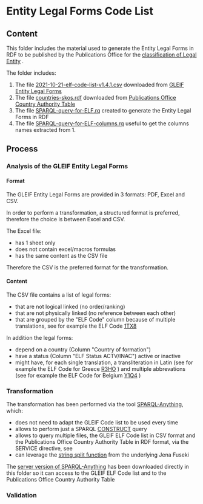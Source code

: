 # Entity Legal Forms Code List

## Content
This folder includes the material used to generate the Entity Legal Forms in RDF to be published by the Publications Office for the [classification of Legal Entity](https://semiceu.github.io/Core-Business-Vocabulary/releases/2.1.0/#LegalEntity%3AlegalFormType)  .

The folder includes:
1. The file [2021-10-21-elf-code-list-v1.4.1.csv](2021-10-21-elf-code-list-v1.4.1.csv) downloaded from [GLEIF Entity Legal Forms](https://www.gleif.org/en/about-lei/code-lists/iso-20275-entity-legal-forms-code-list)
2. The file [countries-skos.rdf](countries-skos.rdf) downloaded from [Publications Office Country Authority Table](https://op.europa.eu/en/web/eu-vocabularies/dataset/-/resource?uri=http://publications.europa.eu/resource/dataset/country)
3. The file [SPARQL-query-for-ELF.rq](SPARQL-query-for-ELF.rq) created to generate the Entity Legal Forms in RDF
4. The file [SPARQL-query-for-ELF-columns.rq](SPARQL-query-for-ELF-columns.rq) useful to get the columns names extracted from 1. 

## Process
### Analysis of the GLEIF Entity Legal Forms

#### Format
The GLEIF Entity Legal Forms are provided in 3 formats: PDF, Excel and CSV.

In order to perform a transformation, a structured format is preferred, therefore the choice is between Excel and CSV.

The Excel file:
* has 1 sheet only
* does not contain excel/macros formulas
* has the same content as the CSV file

Therefore the CSV is the preferred format for the transformation.

#### Content
The CSV file contains a list of legal forms:
* that are not logical linked (no order/ranking)
* that are not physically linked (no reference between each other)
* that are grouped by the "ELF Code" column because of multiple translations, see for example the ELF Code [1TX8](https://github.com/SEMICeu/Taxonomy/blob/master/Entity_Legal_Form/2021-10-21-elf-code-list-v1.4.1.csv#L99-L101)

In addition the legal forms:
* depend on a country (Column "Country of formation")
* have a status (Column "ELF Status ACTV/INAC") active or inactive
* might have, for each single translation, a transliteration in Latin (see for example the ELF Code for Greece [R3HO](https://github.com/SEMICeu/Taxonomy/blob/master/Entity_Legal_Form/2021-10-21-elf-code-list-v1.4.1.csv#L1388) ) and multiple abbrevations (see for example the ELF Code for Belgium [Y1Q4](https://github.com/SEMICeu/Taxonomy/blob/master/Entity_Legal_Form/2021-10-21-elf-code-list-v1.4.1.csv#L234) )

### Transformation

The transformation has been performed via the tool [SPARQL-Anything](https://github.com/SPARQL-Anything/sparql.anything), which:
* does not need to adapt the GLEIF Code list to be used every time
* allows to perform just a SPARQL [CONSTRUCT](https://github.com/SEMICeu/Taxonomy/blob/master/Entity_Legal_Form/SPARQL-query-for-ELF.rq#L10) query
* allows to query multiple files, the GLEIF ELF Code list in CSV format and the Publications Office Country Authority Table in RDF format, via the SERVICE directive, see 
* can leverage the [string split function](https://jena.apache.org/documentation/query/library-propfunc.html) from the underlying Jena Fuseki

The [server version of SPARQL-Anything](https://github.com/SPARQL-Anything/sparql.anything#using-the-server) has been downloaded directly in this folder so it can access to the GLEIF ELF Code list and to the Publications Office Country Authority Table

### Validation
